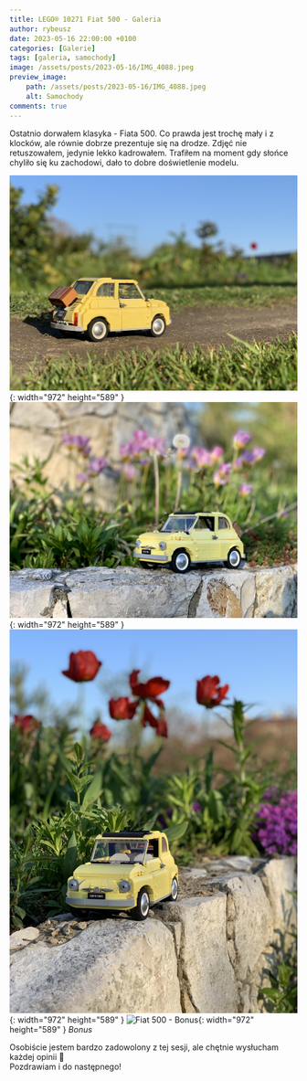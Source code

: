 ```yaml
---
title: LEGO® 10271 Fiat 500 - Galeria
author: rybeusz
date: 2023-05-16 22:00:00 +0100
categories: [Galerie]
tags: [galeria, samochody]
image: /assets/posts/2023-05-16/IMG_4088.jpeg
preview_image:
    path: /assets/posts/2023-05-16/IMG_4088.jpeg
    alt: Samochody
comments: true
---
```


Ostatnio dorwałem klasyka - Fiata 500. Co prawda jest trochę mały i z klocków, ale równie dobrze prezentuje się na drodze.
Zdjęć nie retuszowałem, jedynie lekko kadrowałem. Trafiłem na moment gdy słońce chyliło się ku zachodowi, dało to dobre doświetlenie modelu.

![Fiat 500 - 1](/assets/posts/2023-05-16/IMG_4092.JPEG){: width="972" height="589" }
![Fiat 500 - 3](/assets/posts/2023-05-16/IMG_4087.JPEG){: width="972" height="589" }
![Fiat 500 - 2](/assets/posts/2023-05-16/IMG_4091.JPEG){: width="972" height="589" }
![Fiat 500 - Bonus](/assets/posts/2023-05-16/IMG_4087_pop.jpg){: width="972" height="589" }
_Bonus_

Osobiście jestem bardzo zadowolony z tej sesji, ale chętnie wysłucham każdej opinii 🙂   
Pozdrawiam i do następnego!
